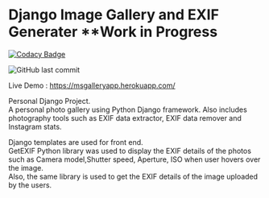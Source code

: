# Django Image Gallery and EXIF Generater **Work in Progress  

[![Codacy Badge](https://api.codacy.com/project/badge/Grade/385b73ee818240fbbeeeff60314f3134)](https://app.codacy.com/app/aravindhms/django?utm_source=github.com&utm_medium=referral&utm_content=aravindhms/django&utm_campaign=Badge_Grade_Dashboard)

![GitHub last commit](https://img.shields.io/github/last-commit/aravindhms/django)  

Live Demo : https://msgalleryapp.herokuapp.com/  
  
Personal Django Project.  
A personal photo gallery using Python Django framework. Also includes photography tools such as EXIF
data extractor, EXIF data remover and Instagram stats.  

Django templates are used for front end.    
GetEXIF Python library was used to display the EXIF details of the photos such as Camera model,Shutter speed, Aperture, ISO when user hovers over the image.  
Also, the same library is used to get the EXIF details of the image uploaded by the users.  
